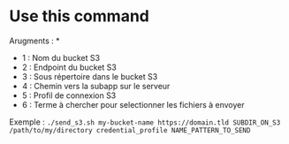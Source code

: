 # Use this command

Arugments :
* 
* 1 : Nom du bucket S3
* 2 : Endpoint du bucket S3
* 3 : Sous répertoire dans le bucket S3
* 4 : Chemin vers la subapp sur le serveur
* 5 : Profil de connexion S3
* 6 : Terme à chercher pour selectionner les fichiers à envoyer

Exemple :
`./send_s3.sh my-bucket-name https://domain.tld SUBDIR_ON_S3 /path/to/my/directory credential_profile NAME_PATTERN_TO_SEND`


